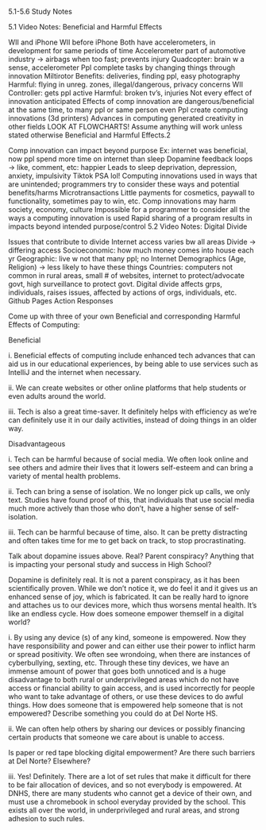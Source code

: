 5.1-5.6 Study Notes

5.1 Video Notes: Beneficial and Harmful Effects

WII and iPhone
WII before iPhone
Both have accelerometers, in development for same periods of time
Accelerometer part of automotive industry → airbags when too fast; prevents injury
Quadcopter: brain w a sense, accelerometer
Ppl complete tasks by changing things through innovation
Miltirotor
Benefits: deliveries, finding ppl, easy photography
Harmful: flying in unreg. zones, illegal/dangerous, privacy concerns
WII
Controller: gets ppl active
Harmful: broken tv’s, injuries
Not every effect of innovation anticipated
Effects of comp innovation are dangerous/beneficial at the same time, to many ppl or same person even
Ppl create computing innovations (3d printers)
Advances in computing generated creativity in other fields
LOOK AT FLOWCHARTS! Assume anything will work unless stated otherwise
Beneficial and Harmful Effects.2

Comp innovation can impact beyond purpose
Ex: internet was beneficial, now ppl spend more time on internet than sleep
Dopamine feedback loops → like, comment, etc: happier
Leads to sleep deprivation, depression, anxiety, impulsivity
Tiktok PSA lol! Computing innovations used in ways that are unintended; programmers try to consider these ways and potential benefits/harms Microtransactions
Little payments for cosmetics, paywall to functionality, sometimes pay to win, etc.
Comp innovations may harm society, economy, culture
Impossible for a programmer to consider all the ways a computing innovation is used
Rapid sharing of a program results in impacts beyond intended purpose/control
5.2 Video Notes: Digital Divide

Issues that contribute to divide
Internet access varies bw all areas
Divide → differing access
Socioeconomic: how much money comes into house each yr
Geographic: live w not that many ppl; no Internet
Demographics (Age, Religion) → less likely to have these things
Countries: computers not common in rural areas, small # of websites, internet to protect/advocate govt, high surveillance to protect govt.
Digital divide affects grps, individuals, raises issues, affected by actions of orgs, individuals, etc.
Github Pages Action Responses

Come up with three of your own Beneficial and corresponding Harmful Effects of Computing:

Beneficial

i. Beneficial effects of computing include enhanced tech advances that can aid us in our educational experiences, by being able to use services such as IntelliJ and the internet when necessary.

ii. We can create websites or other online platforms that help students or even adults around the world.

iii. Tech is also a great time-saver. It definitely helps with efficiency as we’re can definitely use it in our daily activities, instead of doing things in an older way.

Disadvantageous

i. Tech can be harmful because of social media. We often look online and see others and admire their lives that it lowers self-esteem and can bring a variety of mental health problems.

ii. Tech can bring a sense of isolation. We no longer pick up calls, we only text. Studies have found proof of this, that individuals that use social media much more actively than those who don’t, have a higher sense of self-isolation.

iii. Tech can be harmful because of time, also. It can be pretty distracting and often takes time for me to get back on track, to stop procrastinating.

Talk about dopamine issues above. Real? Parent conspiracy? Anything that is impacting your personal study and success in High School?

Dopamine is definitely real. It is not a parent conspiracy, as it has been scientifically proven. While we don’t notice it, we do feel it and it gives us an enhanced sense of joy, which is fabricated. It can be really hard to ignore and attaches us to our devices more, which thus worsens mental health. It’s like an endless cycle. How does someone empower themself in a digital world?

i. By using any device (s) of any kind, someone is empowered. Now they have responsibility and power and can either use their power to inflict harm or spread positivity. We often see wrondoing, when there are instances of cyberbullying, sexting, etc. Through these tiny devices, we have an immense amount of power that goes both unnoticed and is a huge disadvantage to both rural or underprivileged areas which do not have access or financial ability to gain access, and is used incorrectly for people who want to take advantage of others, or use these devices to do awful things. How does someone that is empowered help someone that is not empowered? Describe something you could do at Del Norte HS.

ii. We can often help others by sharing our devices or possibly financing certain products that someone we care about is unable to access.

Is paper or red tape blocking digital empowerment? Are there such barriers at Del Norte? Elsewhere?

iii. Yes! Definitely. There are a lot of set rules that make it difficult for there to be fair allocation of devices, and so not everybody is empowered. At DNHS, there are many students who cannot get a device of their own, and must use a chromebook in school everyday provided by the school. This exists all over the world, in underprivileged and rural areas, and strong adhesion to such rules.



